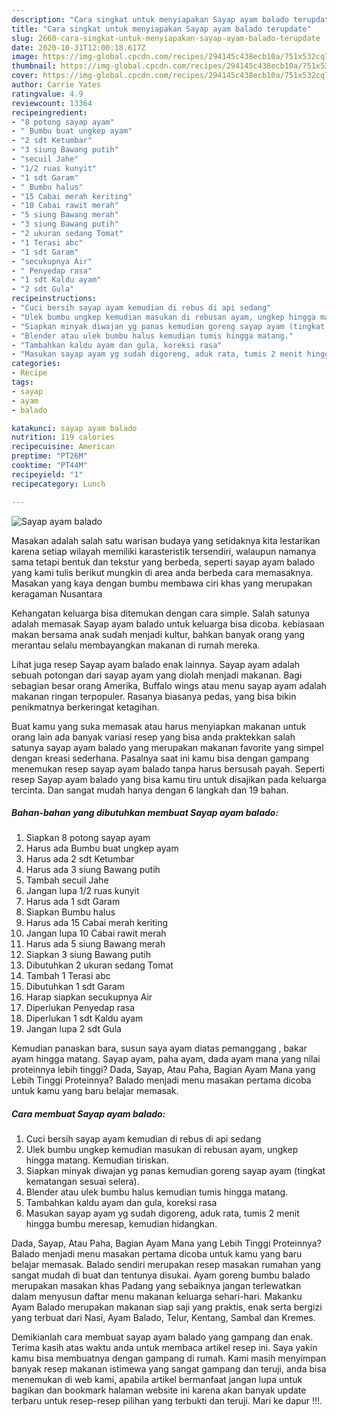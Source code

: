 ```yaml
---
description: "Cara singkat untuk menyiapakan Sayap ayam balado terupdate"
title: "Cara singkat untuk menyiapakan Sayap ayam balado terupdate"
slug: 2660-cara-singkat-untuk-menyiapakan-sayap-ayam-balado-terupdate
date: 2020-10-31T12:00:18.617Z
image: https://img-global.cpcdn.com/recipes/294145c438ecb10a/751x532cq70/sayap-ayam-balado-foto-resep-utama.jpg
thumbnail: https://img-global.cpcdn.com/recipes/294145c438ecb10a/751x532cq70/sayap-ayam-balado-foto-resep-utama.jpg
cover: https://img-global.cpcdn.com/recipes/294145c438ecb10a/751x532cq70/sayap-ayam-balado-foto-resep-utama.jpg
author: Carrie Yates
ratingvalue: 4.9
reviewcount: 13364
recipeingredient:
- "8 potong sayap ayam"
- " Bumbu buat ungkep ayam"
- "2 sdt Ketumbar"
- "3 siung Bawang putih"
- "secuil Jahe"
- "1/2 ruas kunyit"
- "1 sdt Garam"
- " Bumbu halus"
- "15 Cabai merah keriting"
- "10 Cabai rawit merah"
- "5 siung Bawang merah"
- "3 siung Bawang putih"
- "2 ukuran sedang Tomat"
- "1 Terasi abc"
- "1 sdt Garam"
- "secukupnya Air"
- " Penyedap rasa"
- "1 sdt Kaldu ayam"
- "2 sdt Gula"
recipeinstructions:
- "Cuci bersih sayap ayam kemudian di rebus di api sedang"
- "Ulek bumbu ungkep kemudian masukan di rebusan ayam, ungkep hingga matang. Kemudian tiriskan."
- "Siapkan minyak diwajan yg panas kemudian goreng sayap ayam (tingkat kematangan sesuai selera)."
- "Blender atau ulek bumbu halus kemudian tumis hingga matang."
- "Tambahkan kaldu ayam dan gula, koreksi rasa"
- "Masukan sayap ayam yg sudah digoreng, aduk rata, tumis 2 menit hingga bumbu meresap, kemudian hidangkan."
categories:
- Recipe
tags:
- sayap
- ayam
- balado

katakunci: sayap ayam balado 
nutrition: 119 calories
recipecuisine: American
preptime: "PT26M"
cooktime: "PT44M"
recipeyield: "1"
recipecategory: Lunch

---
```



![Sayap ayam balado](https://img-global.cpcdn.com/recipes/294145c438ecb10a/751x532cq70/sayap-ayam-balado-foto-resep-utama.jpg)

Masakan adalah salah satu warisan budaya yang setidaknya kita lestarikan karena setiap wilayah memiliki karasteristik tersendiri, walaupun namanya sama tetapi bentuk dan tekstur yang berbeda, seperti sayap ayam balado yang kami tulis berikut mungkin di area anda berbeda cara memasaknya. Masakan yang kaya dengan bumbu membawa ciri khas yang merupakan keragaman Nusantara

Kehangatan keluarga bisa ditemukan dengan cara simple. Salah satunya adalah memasak Sayap ayam balado untuk keluarga bisa dicoba. kebiasaan makan bersama anak sudah menjadi kultur, bahkan banyak orang yang merantau selalu membayangkan makanan di rumah mereka.

Lihat juga resep Sayap ayam balado enak lainnya. Sayap ayam adalah sebuah potongan dari sayap ayam yang diolah menjadi makanan. Bagi sebagian besar orang Amerika, Buffalo wings atau menu sayap ayam adalah makanan ringan terpopuler. Rasanya biasanya pedas, yang bisa bikin penikmatnya berkeringat ketagihan.

Buat kamu yang suka memasak atau harus menyiapkan makanan untuk orang lain ada banyak variasi resep yang bisa anda praktekkan salah satunya sayap ayam balado yang merupakan makanan favorite yang simpel dengan kreasi sederhana. Pasalnya saat ini kamu bisa dengan gampang menemukan resep sayap ayam balado tanpa harus bersusah payah.
Seperti resep Sayap ayam balado yang bisa kamu tiru untuk disajikan pada keluarga tercinta. Dan sangat mudah hanya dengan 6 langkah dan 19 bahan.


<!--inarticleads1-->

##### Bahan-bahan yang dibutuhkan membuat Sayap ayam balado:

1. Siapkan 8 potong sayap ayam
1. Harus ada  Bumbu buat ungkep ayam
1. Harus ada 2 sdt Ketumbar
1. Harus ada 3 siung Bawang putih
1. Tambah secuil Jahe
1. Jangan lupa 1/2 ruas kunyit
1. Harus ada 1 sdt Garam
1. Siapkan  Bumbu halus
1. Harus ada 15 Cabai merah keriting
1. Jangan lupa 10 Cabai rawit merah
1. Harus ada 5 siung Bawang merah
1. Siapkan 3 siung Bawang putih
1. Dibutuhkan 2 ukuran sedang Tomat
1. Tambah 1 Terasi abc
1. Dibutuhkan 1 sdt Garam
1. Harap siapkan secukupnya Air
1. Diperlukan  Penyedap rasa
1. Diperlukan 1 sdt Kaldu ayam
1. Jangan lupa 2 sdt Gula


Kemudian panaskan bara, susun saya ayam diatas pemanggang , bakar ayam hingga matang. Sayap ayam, paha ayam, dada ayam mana yang nilai proteinnya lebih tinggi? Dada, Sayap, Atau Paha, Bagian Ayam Mana yang Lebih Tinggi Proteinnya? Balado menjadi menu masakan pertama dicoba untuk kamu yang baru belajar memasak. 

<!--inarticleads2-->

##### Cara membuat  Sayap ayam balado:

1. Cuci bersih sayap ayam kemudian di rebus di api sedang
1. Ulek bumbu ungkep kemudian masukan di rebusan ayam, ungkep hingga matang. Kemudian tiriskan.
1. Siapkan minyak diwajan yg panas kemudian goreng sayap ayam (tingkat kematangan sesuai selera).
1. Blender atau ulek bumbu halus kemudian tumis hingga matang.
1. Tambahkan kaldu ayam dan gula, koreksi rasa
1. Masukan sayap ayam yg sudah digoreng, aduk rata, tumis 2 menit hingga bumbu meresap, kemudian hidangkan.


Dada, Sayap, Atau Paha, Bagian Ayam Mana yang Lebih Tinggi Proteinnya? Balado menjadi menu masakan pertama dicoba untuk kamu yang baru belajar memasak. Balado sendiri merupakan resep masakan rumahan yang sangat mudah di buat dan tentunya disukai. Ayam goreng bumbu balado merupakan masakan khas Padang yang sebaiknya jangan terlewatkan dalam menyusun daftar menu makanan keluarga sehari-hari. Makanku Ayam Balado merupakan makanan siap saji yang praktis, enak serta bergizi yang terbuat dari Nasi, Ayam Balado, Telur, Kentang, Sambal dan Kremes. 

Demikianlah cara membuat sayap ayam balado yang gampang dan enak. Terima kasih atas waktu anda untuk membaca artikel resep ini. Saya yakin kamu bisa membuatnya dengan gampang di rumah. Kami masih menyimpan banyak resep makanan istimewa yang sangat gampang dan teruji, anda bisa menemukan di web kami, apabila artikel bermanfaat jangan lupa untuk bagikan dan bookmark halaman website ini karena akan banyak update terbaru untuk resep-resep pilihan yang terbukti dan teruji. Mari ke dapur !!!. 
